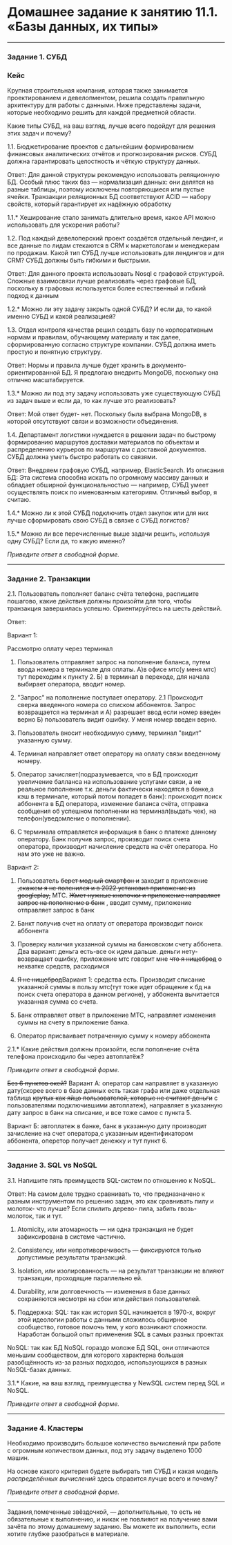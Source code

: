 # Домашнее задание к занятию 11.1. «Базы данных, их типы»

---

### Задание 1. СУБД

### Кейс
Крупная строительная компания, которая также занимается проектированием и девелопментом, решила создать 
правильную архитектуру для работы с данными. Ниже представлены задачи, которые необходимо решить для
каждой предметной области. 

Какие типы СУБД, на ваш взгляд, лучше всего подойдут для решения этих задач и почему? 
 
1.1. Бюджетирование проектов с дальнейшим формированием финансовых аналитических отчётов и прогнозирования рисков.
СУБД должна гарантировать целостность и чёткую структуру данных.

Ответ: Для данной структуры рекомендую использовать реляционную БД. Особый плюс таких баз — нормализация данных: они делятся на разные таблицы, поэтому исключены повторяющиеся или пустые ячейки. Транзакции реляционных БД соответствуют ACID — набору свойств, который гарантирует их надёжную обработку

1.1.* Хеширование стало занимать длительно время, какое API можно использовать для ускорения работы? 

1.2. Под каждый девелоперский проект создаётся отдельный лендинг, и все данные по лидам стекаются в CRM к 
маркетологам и менеджерам по продажам. Какой тип СУБД лучше использовать для лендингов и для CRM? 
СУБД должны быть гибкими и быстрыми.

Ответ: Для данного проекта использовать Nosql с графовой структурой. Сложные взаимосвязи лучше реализовать через графовые БД, поскольку в графовых используется более естественный и гибкий подход к данным

1.2.* Можно ли эту задачу закрыть одной СУБД? И если да, то какой именно СУБД и какой реализацией?

1.3. Отдел контроля качества решил создать базу по корпоративным нормам и правилам, обучающему материалу 
и так далее, сформированную согласно структуре компании. СУБД должна иметь простую и понятную структуру.

Ответ: Нормы и правила лучше будет хранить в документо-ориентированной БД. Я предлогаю внедрить MongoDB, поскольку она отлично масштабируется.

1.3.* Можно ли под эту задачу использовать уже существующую СУБД из задач выше и если да, то как лучше это 
реализовать?

Ответ: Мой ответ будет- нет. Поскольку была выбрана MongoDB, в которой отсутствуют связи и возможности объединения.

1.4. Департамент логистики нуждается в решении задач по быстрому формированию маршрутов доставки материалов 
по объектам и распределению курьеров по маршрутам с доставкой документов. СУБД должна уметь быстро работать
со связями.

Ответ: Внедряем графовую СУБД, например, ElasticSearch. Из описания БД: Эта система способна искать по огромному массиву данных и обладает обширной функциональностью — например, СУБД умеет осуществлять поиск по именованным категориям.
Отличный выбор, я считаю.

1.4.* Можно ли к этой СУБД подключить отдел закупок или для них лучше сформировать свою СУБД в связке с СУБД 
логистов?

1.5.* Можно ли все перечисленные выше задачи решить, используя одну СУБД? Если да, то какую именно?

*Приведите ответ в свободной форме.*

---

### Задание 2. Транзакции

2.1. Пользователь пополняет баланс счёта телефона, распишите пошагово, какие действия должны произойти для того, чтобы 
транзакция завершилась успешно. Ориентируйтесь на шесть действий.

Ответ: 

Вариант 1:

Рассмотрю оплату через терминал
1. Пользователь отправляет запрос на пополнение баланса, путем ввода номера в терминале для оплаты. А)в офисе мтс(у меня мтс) тут переходим к пункту 2. Б) в терминал в переходе, для начала выбирает оператора, вводит номер.

2. "Запрос" на пополнение поступает оператору. 2.1 Происходит сверка введенного номера со списком аббонентов. Запрос возвращается на терминал и А) разрешает ввод если номер введен верно Б) пользователь видит ошибку. У меня номер введен верно.

3. Пользователь вносит необходимую сумму, терминал "видит" указанную сумму.

4. Терминал направляет ответ оператору на оплату связи введенному номеру.

5. Оператор зачисляет(подразумевается, что в БД происходит увеличение балланса на использование услугами связи, а не реальное пополнение т.к. деньги фактически находятся в банке,а кэш в терминале, который потом попадет в банк): происходит поиск аббонента в БД оператора, изменение баланса счёта, отправка сообщения об успешном пополнении на терминал(выдать чек), на телефон(уведомление о пополнении).

6. С терминала отправляется информация в банк о платеже данному оператору. Банк получив запрос, производит поиск счета оператора, производит начисление средств на счёт оператора. Но нам это уже не важно.

Вариант 2:

1. Пользователь ~~берет модный смартфон и~~ заходит в приложение ~~,скажем я не поленился и в 2022 установил приложение из googleplay,~~ МТС. ~~Жмет нужные кнопочки и приложение направляет запрос на пополнение в банк~~ , вводит сумму, приложение отправляет запрос в банк

2. Банкт получив счет на оплату от оператора производит поиск аббонента

3. Проверку наличия указанной суммы на банковском счету аббонета. Два вариант: деньга есть-все ок идем дальше. деньги нету-возвращает ошибку, приложение мтс говорит мне ~~что я нищеброд~~ о нехватке средств, расходимся

4. ~~Я не нищеброд~~Вариант 1: средства есть. Производит списание указанной суммы в пользу мтс(тут тоже идет обращение к бд на поиск счета оператора в данном регионе), у аббонента вычитается указанная сумма со счета.

5. Банк отправляет ответ в приложение МТС, направляет изменения суммы на счету в приложение банка.

6. Оператор присваивает потраченную сумму к номеру аббонента

2.1.* Какие действия должны произойти, если пополнение счёта телефона происходило бы через автоплатёж?

*Приведите ответ в свободной форме.*

~~Без 6 пунктов окей?~~
Вариант А: оператор сам направляет в указанную дату(скорее всего в базе данных есть такая графа или даже отдельная таблица ~~крутых как яйцо пользователей, которые не считают деньги~~ с пользователями подключившими автоплатеж), направляет в указанную дату запрос в банк на списание, и все тоже самое с пункта 5.

Вариант Б: автоплатеж в банке, банк в указанную дату производит зачисление на счет оператора,с указанным идентификатором аббонента, оперетор получает денежку и тут пункт 6.

---

### Задание 3. SQL vs NoSQL

3.1. Напишите пять преимуществ SQL-систем по отношению к NoSQL. 

Ответ: На самом деле трудно сравнивать то, что предназначено к разным инструментом по решению задач, это как сравнивать пилу и молоток- что лучше? Если спилить дерево- пила, забить гвозь- молоток, так и тут.

1. Atomicity, или атомарность — ни одна транзакция не будет зафиксирована в системе частично.

2. Consistency, или непротиворечивость — фиксируются только допустимые результаты транзакций.

3. Isolation, или изолированность — на результат транзакции не влияют транзакции, проходящие параллельно ей.

4. Durability, или долговечность — изменения в базе данных сохраняются несмотря на сбои или действия пользователей.

5. Поддержка: SQL: так как история SQL начинается в 1970-х, вокруг этой идеологии работы с данными сложилось обширное сообщество, готовое помочь тем, у кого возникают сложности. Наработан большой опыт применения SQL в самых разных проектах

NoSQL: так как БД NoSQL гораздо моложе БД SQL, они отличаются меньшим сообществом, для которого характерна большая разобщённость из-за разных подходов, использующихся в разных NoSQL-базах данных.

3.1.* Какие, на ваш взгляд, преимущества у NewSQL систем перед SQL и NoSQL.

*Приведите ответ в свободной форме.*

---

### Задание 4. Кластеры

Необходимо производить большое количество вычислений при работе с огромным количеством данных, под эту задачу 
выделено 1000 машин. 

На основе какого критерия будете выбирать тип СУБД и какая модель *распределённых вычислений* 
здесь справится лучше всего и почему?

*Приведите ответ в свободной форме.*

---

Задания,помеченные звёздочкой, — дополнительные, то есть не обязательные к выполнению, и никак не повлияют на получение вами зачёта по этому домашнему заданию. Вы можете их выполнить, если хотите глубже разобраться в материале.
